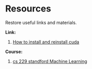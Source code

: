 # Resources

Restore useful links and materials.

**Link:**

1) [How to install and reinstall cuda](http://www.cnblogs.com/mayi2010/p/5604586.html)

**Course:**

1) [cs 229 standford Machine Learning](http://cs229.stanford.edu/)
